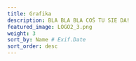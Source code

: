 ```yaml
---
title: Grafika 
description: BLA BLA BLA COŚ TU SIE DA! 
featured_image: LOGO2_3.png 
weight: 3
sort_by: Name # Exif.Date
sort_order: desc
---
```


